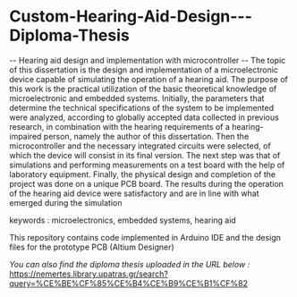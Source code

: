 # Custom-Hearing-Aid-Design---Diploma-Thesis
-- Hearing aid design and implementation with microcontroller --
   The topic of this dissertation is the design and implementation of a microelectronic device capable of simulating the operation of a hearing aid. The purpose of this work is the practical utilization of the basic theoretical knowledge of microelectronic and embedded systems. Initially, the parameters that determine the technical specifications of the system to be implemented were analyzed, according to globally accepted data collected in previous research, in combination with the hearing requirements of a hearing-impaired person, namely the author of this dissertation. Then the microcontroller and the necessary integrated circuits were selected, of which the device will consist in its final version. The next step was that of simulations and performing measurements on a test board with the help of laboratory equipment. Finally, the physical design and completion of the project was done on a unique PCB board. The results during the operation of the hearing aid device were satisfactory and are in line with what emerged during the simulation

keywords : microelectronics, embedded systems, hearing aid

This repository contains code implemented in Arduino IDE and the design files for the prototype PCB (Altium Designer)

*You can also find the diploma thesis uploaded in the URL below :* 
https://nemertes.library.upatras.gr/search?query=%CE%BE%CF%85%CE%B4%CE%B9%CE%B1%CF%82
